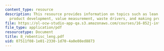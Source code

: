 ```yaml
---
content_type: resource
description: This resource provides information on topics such as lean engineering,
  product development, value measurement, waste drivers, and making processes flow.
file: https://ol-ocw-studio-app-qa.s3.amazonaws.com/courses/16-852j-integrating-the-lean-enterprise-fall-2005/07511f081e0123301d704a0e08ed8873_8_rebentisc_leng.pdf
file_type: application/pdf
resourcetype: Document
title: 8_rebentisc_leng.pdf
uid: 07511f08-1e01-2330-1d70-4a0e08ed8873
---
```

